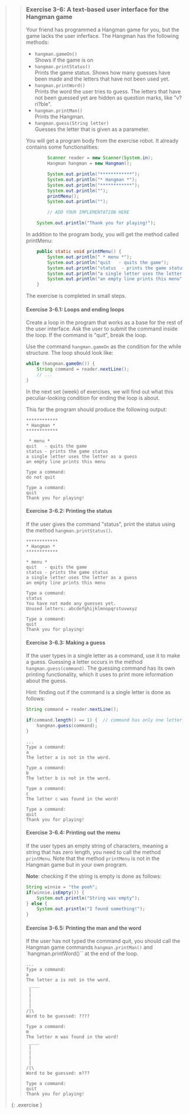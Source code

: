 <!-- WAS 2-21 -->
>> ### Exercise 3-6: A text-based user interface for the Hangman game
>>
>> Your friend has programmed a Hangman game for you, but the game lacks the user inferface. The Hangman has the following methods:
>>
>> * `hangman.gameOn()`  
>>   Shows if the game is on
>> * `hangman.printStatus()`  
>> Prints the game status. Shows how many guesses have been made and the letters that have not been used yet.
>> * `hangman.printWord()`  
>>   Prints the word the user tries to guess. The letters that have not been guessed yet are hidden as question marks, like "v?ri?ble".
>> * `hangman.printMan()`  
>>   Prints the Hangman.
>> * `hangman.guess(String letter)`  
>>   Guesses the letter that is given as a parameter.
>>
>> You will get a program body from the exercise robot. It already contains some functionalities:
>>
>>```java
>>         Scanner reader = new Scanner(System.in);
>>         Hangman hangman = new Hangman();
>>
>>         System.out.println("************");
>>         System.out.println("* Hangman *");
>>         System.out.println("************");
>>         System.out.println("");
>>         printMenu();
>>         System.out.println("");
>>
>>         // ADD YOUR IMPLEMENTATION HERE
>>
>>     System.out.println("Thank you for playing!");
>>```
>>
>> In addition to the program body, you will get the method called printMenu:
>>
>>```java
>>     public static void printMenu() {
>>         System.out.println(" * menu *");
>>         System.out.println("quit   - quits the game");
>>         System.out.println("status  - prints the game status");
>>         System.out.println("a single letter uses the letter as a guess");
>>         System.out.println("an empty line prints this menu");
>>     }
>>```
>>
>> The exercise is completed in small steps.
>>
>> #### Exercise 3-6.1: Loops and ending loops
>>
>> Create a loop in the program that works as a base for the rest of the user interface. Ask the user to submit the command inside the loop. If the command is "quit", break the loop.
>>
>> Use the command `hangman.gameOn` as the condition for the while structure. The loop should look like:
>>
>>```java
>> while (hangman.gameOn()) {
>>     String command = reader.nextLine();
>>     // ...
>> }
>>```
>>
>> In the next set (week) of exercises, we will find out what this peculiar-looking condition for ending the loop is about.
>>
>> This far the program should produce the following output:
>>
>>```output
>> ************
>> * Hangman *
>> ************
>>
>>  * menu *
>> quit   - quits the game
>> status - prints the game status
>> a single letter uses the letter as a guess
>> an empty line prints this menu
>>
>> Type a command:
>> do not quit
>>
>> Type a command:
>> quit
>> Thank you for playing!
>>```
>>
>> #### Exercise 3-6.2: Printing the status
>>
>> If the user gives the command "status", print the status using the method `hangman.printStatus()`.
>>
>>```output
>> ************
>> * Hangman *
>> ************
>>
>> * menu *
>> quit   - quits the game
>> status - prints the game status
>> a single letter uses the letter as a guess
>> an empty line prints this menu
>>
>> Type a command:
>> status
>> You have not made any guesses yet.
>> Unused letters: abcdefghijklmnopqrstuvwxyz
>>
>> Type a command:
>> quit
>> Thank you for playing!
>>```
>>
>> #### Exercise 3-6.3: Making a guess
>>
>> If the user types in a single letter as a command, use it to make a guess. Guessing a letter occurs in the method `hangman.guess(command)`. The guessing command has its own printing functionality, which it uses to print more information about the guess.
>>
>> Hint: finding out if the command is a single letter is done as follows:
>>
>>```java
>> String command = reader.nextLine();
>>
>> if(command.length() == 1) {  // command has only one letter, so it must be a guess
>>     hangman.guess(command);
>> }
>>```
>>
>>```output
>> ...
>> Type a command:
>> a
>> The letter a is not in the word.
>>
>> Type a command:
>> b
>> The letter b is not in the word.
>>
>> Type a command:
>> c
>> The letter c was found in the word!
>>
>> Type a command:
>> quit
>> Thank you for playing!
>>```
>>
>> #### Exercise 3-6.4: Printing out the menu
>>
>> If the user types an empty string of characters, meaning a string that has zero length, you need to call the method `printMenu`. Note that the method `printMenu` is not in the Hangman game but in your own program.
>>
>> **Note**: checking if the string is empty is done as follows:
>>
>>```java
>> String winnie = "the pooh";
>> if(winnie.isEmpty()) {
>>     System.out.println("String was empty");
>> } else {
>>     System.out.println("I found something!");
>> }
>>```
>>
>> #### Exercise 3-6.5: Printing the man and the word
>>
>> If the user has not typed the command quit, you should call the Hangman game commands `hangman.printMan()` and `hangman.printWord()`` at the end of the loop.
>>
>>```output
>> ...
>> Type a command:
>> a
>> The letter a is not in the word.
>>  ____
>>  |
>>  |
>>  |
>>  |
>> /|\
>> Word to be guessed: ????
>>
>> Type a command:
>> m
>> The letter m was found in the word!
>>  ____
>>  |
>>  |
>>  |
>>  |
>> /|\
>> Word to be guessed: m???
>>
>> Type a command:
>> quit
>> Thank you for playing!
>>```
>>
>{: .exercise }